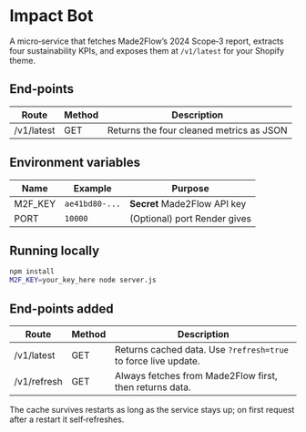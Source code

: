 # Impact Bot

A micro‑service that fetches Made2Flow’s 2024 Scope‑3 report, extracts four
sustainability KPIs, and exposes them at `/v1/latest` for your Shopify theme.

## End‑points
| Route        | Method | Description                 |
|--------------|--------|-----------------------------|
| /v1/latest   | GET    | Returns the four cleaned metrics as JSON |

## Environment variables

| Name    | Example                          | Purpose                        |
|---------|----------------------------------|--------------------------------|
| M2F_KEY | `ae41bd80-...`                   | **Secret** Made2Flow API key   |
| PORT    | `10000`                          | (Optional) port Render gives   |

## Running locally

```bash
npm install
M2F_KEY=your_key_here node server.js
```

## End-points added

| Route          | Method | Description                                     |
|----------------|--------|-------------------------------------------------|
| /v1/latest     | GET    | Returns cached data. Use `?refresh=true` to force live update. |
| /v1/refresh    | GET    | Always fetches from Made2Flow first, then returns data. |

The cache survives restarts as long as the service stays up; on first request after a restart it self‑refreshes.
